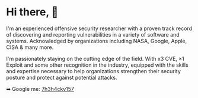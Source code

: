 # Hi there, 👋  

I'm an experienced offensive security researcher with a proven track record of discovering and reporting vulnerabilities in a variety of software and systems. Acknowledged by organizations including NASA, Google, Apple, CISA & many more.

I'm passionately staying on the cutting edge of the field. With x3 CVE, ×1 Exploit and some other recognition in the industry, equipped with the skills and expertise necessary to help organizations strengthen their security posture and protect against potential attacks. 
 

➡  Google me: <a href="https://google.com/search?q=7h3h4ckv157">7h3h4ckv157</a>
